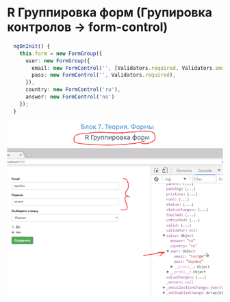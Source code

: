 # R Группировка форм  (Групировка контролов -> form-control)
```ts
  ngOnInit() {
    this.form = new FormGroup({
      user: new FormGroup({
        email: new FormControl('', [Validators.required, Validators.email]),
        pass: new FormControl('', Validators.required),
      }),
      country: new FormControl('ru'),
      answer: new FormControl('no')
    });
  }
```
![screenshot of sample](src\assets\images\R_formGroup.png)